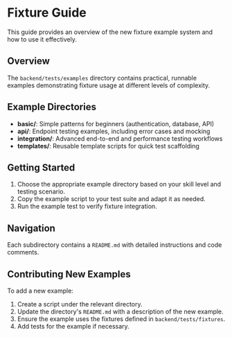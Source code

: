 # Fixture Guide

This guide provides an overview of the new fixture example system and how to use it effectively.

## Overview

The `backend/tests/examples` directory contains practical, runnable examples demonstrating fixture usage at different levels of complexity.

## Example Directories

- **basic/**: Simple patterns for beginners (authentication, database, API)
- **api/**: Endpoint testing examples, including error cases and mocking
- **integration/**: Advanced end-to-end and performance testing workflows
- **templates/**: Reusable template scripts for quick test scaffolding

## Getting Started

1. Choose the appropriate example directory based on your skill level and testing scenario.
2. Copy the example script to your test suite and adapt it as needed.
3. Run the example test to verify fixture integration.

## Navigation

Each subdirectory contains a `README.md` with detailed instructions and code comments.

## Contributing New Examples

To add a new example:

1. Create a script under the relevant directory.
2. Update the directory's `README.md` with a description of the new example.
3. Ensure the example uses the fixtures defined in `backend/tests/fixtures`.
4. Add tests for the example if necessary.
